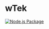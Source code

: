 # wTek

[![Node.js Package](https://github.com/aivclab/wtek/actions/workflows/publish.yml/badge.svg)](https://github.com/aivclab/wtek/actions/workflows/publish.yml)
